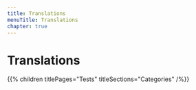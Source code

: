 ```yaml
---
title: Translations
menuTitle: Translations
chapter: true
---
```


# Translations

{{% children titlePages="Tests" titleSections="Categories" /%}}